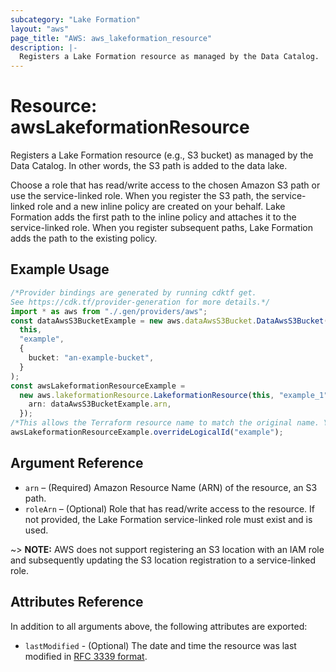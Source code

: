 ```yaml
---
subcategory: "Lake Formation"
layout: "aws"
page_title: "AWS: aws_lakeformation_resource"
description: |-
  Registers a Lake Formation resource as managed by the Data Catalog.
---
```


# Resource: awsLakeformationResource

Registers a Lake Formation resource (e.g., S3 bucket) as managed by the Data Catalog. In other words, the S3 path is added to the data lake.

Choose a role that has read/write access to the chosen Amazon S3 path or use the service-linked role. When you register the S3 path, the service-linked role and a new inline policy are created on your behalf. Lake Formation adds the first path to the inline policy and attaches it to the service-linked role. When you register subsequent paths, Lake Formation adds the path to the existing policy.

## Example Usage

```typescript
/*Provider bindings are generated by running cdktf get.
See https://cdk.tf/provider-generation for more details.*/
import * as aws from "./.gen/providers/aws";
const dataAwsS3BucketExample = new aws.dataAwsS3Bucket.DataAwsS3Bucket(
  this,
  "example",
  {
    bucket: "an-example-bucket",
  }
);
const awsLakeformationResourceExample =
  new aws.lakeformationResource.LakeformationResource(this, "example_1", {
    arn: dataAwsS3BucketExample.arn,
  });
/*This allows the Terraform resource name to match the original name. You can remove the call if you don't need them to match.*/
awsLakeformationResourceExample.overrideLogicalId("example");

```

## Argument Reference

* `arn` – (Required) Amazon Resource Name (ARN) of the resource, an S3 path.
* `roleArn` – (Optional) Role that has read/write access to the resource. If not provided, the Lake Formation service-linked role must exist and is used.

\~> **NOTE:** AWS does not support registering an S3 location with an IAM role and subsequently updating the S3 location registration to a service-linked role.

## Attributes Reference

In addition to all arguments above, the following attributes are exported:

* `lastModified` - (Optional) The date and time the resource was last modified in [RFC 3339 format](https://tools.ietf.org/html/rfc3339#section-5.8).
